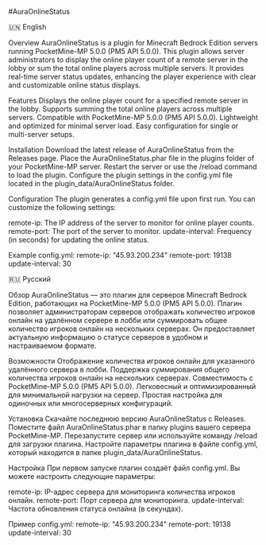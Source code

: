 #AuraOnlineStatus

🇺🇳 English

Overview
AuraOnlineStatus is a plugin for Minecraft Bedrock Edition servers running PocketMine-MP 5.0.0 (PM5 API 5.0.0). This plugin allows server administrators to display the online player count of a remote server in the lobby or sum the total online players across multiple servers. It provides real-time server status updates, enhancing the player experience with clear and customizable online status displays.

Features
Displays the online player count for a specified remote server in the lobby.
Supports summing the total online players across multiple servers.
Compatible with PocketMine-MP 5.0.0 (PM5 API 5.0.0).
Lightweight and optimized for minimal server load.
Easy configuration for single or multi-server setups.

Installation
Download the latest release of AuraOnlineStatus from the Releases page.
Place the AuraOnlineStatus.phar file in the plugins folder of your PocketMine-MP server.
Restart the server or use the /reload command to load the plugin.
Configure the plugin settings in the config.yml file located in the plugin_data/AuraOnlineStatus folder.

Configuration
The plugin generates a config.yml file upon first run. You can customize the following settings:

remote-ip: The IP address of the server to monitor for online player counts.
remote-port: The port of the server to monitor.
update-interval: Frequency (in seconds) for updating the online status.

Example config.yml:
remote-ip: "45.93.200.234"
remote-port: 19138
update-interval: 30


🇷🇺 Русский

Обзор
AuraOnlineStatus — это плагин для серверов Minecraft Bedrock Edition, работающих на PocketMine-MP 5.0.0 (PM5 API 5.0.0). Плагин позволяет администраторам серверов отображать количество игроков онлайн на удалённом сервере в лобби или суммировать общее количество игроков онлайн на нескольких серверах. Он предоставляет актуальную информацию о статусе серверов в удобном и настраиваемом формате.

Возможности
Отображение количества игроков онлайн для указанного удалённого сервера в лобби.
Поддержка суммирования общего количества игроков онлайн на нескольких серверах.
Совместимость с PocketMine-MP 5.0.0 (PM5 API 5.0.0).
Легковесный и оптимизированный для минимальной нагрузки на сервер.
Простая настройка для одиночных или многосерверных конфигураций.

Установка
Скачайте последнюю версию AuraOnlineStatus с Releases.
Поместите файл AuraOnlineStatus.phar в папку plugins вашего сервера PocketMine-MP.
Перезапустите сервер или используйте команду /reload для загрузки плагина.
Настройте параметры плагина в файле config.yml, который находится в папке plugin_data/AuraOnlineStatus.

Настройка
При первом запуске плагин создаёт файл config.yml. Вы можете настроить следующие параметры:

remote-ip: IP-адрес сервера для мониторинга количества игроков онлайн.
remote-port: Порт сервера для мониторинга.
update-interval: Частота обновления статуса онлайна (в секундах).

Пример config.yml:
remote-ip: "45.93.200.234"
remote-port: 19138
update-interval: 30
